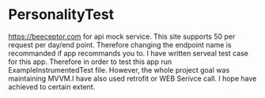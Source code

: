 # PersonalityTest

https://beeceptor.com for api mock service. This site supports 50 per request per day/end point. Therefore changing the endpoint name is recommanded if app recommands you to. 
I have written serveal test case for this app. Therefore in order to test this app run ExampleInstrumentedTest file. However, the whole project goal was maintaining MVVM.I have also used retrofit or WEB Serivce call. I hope have achieved to certain extent. 
